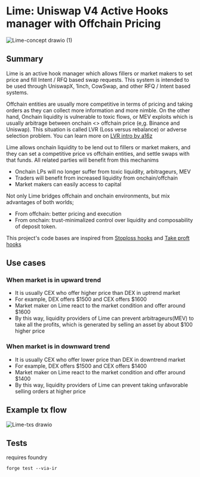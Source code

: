 # Lime: Uniswap V4 Active Hooks manager with Offchain Pricing 
![Lime-concept drawio (1)](https://github.com/kohshiba/univ4-offchain-pricing/assets/4516944/3eeb451e-7521-4dcb-80b3-3d6673a7c423)
## Summary 
Lime is an active hook manager which allows fillers or market makers to set price and fill Intent / RFQ based swap requests. 
This system is intended to be used through UniswapX, 1inch, CowSwap, and other RFQ / Intent based systems.

Offchain entities are usually more competitive in terms of pricing and taking orders as they can collect more information and more nimble. 
On the other hand, Onchain liquidity is vulnerable to toxic flows, or MEV exploits which is usually arbitrage between onchain <> offchain price (e,g. Binance and Uniswap). 
This situation is called LVR (Loss versus rebalance) or adverse selection problem. You can learn more on [LVR intro by a16z](https://a16zcrypto.com/posts/article/lvr-quantifying-the-cost-of-providing-liquidity-to-automated-market-makers/)

Lime allows onchain liquidity to be lend out to fillers or market makers, and they can set a competitive price vs offchain entities, and settle swaps with that funds. 
All related parties will benefit from this mechanims
- Onchain LPs will no longer suffer from toxic liquidity, arbitrageurs, MEV
- Traders will benefit from increased liquidity from onchain/offchain
- Market makers can easily access to capital

Not only Lime bridges offchain and onchain environments, but mix advantages of both worlds;
- From offchain: better pricing and execution
- From onchain: trust-minimalized control over liquidity and composability of deposit token.

This project's code bases are inspired from [Stoploss hooks](https://github.com/saucepoint/v4-stoploss) and [Take proft hooks](https://github.com/LearnWeb3DAO/uniswap-v4-take-profits-hook)

## Use cases
### When market is in upward trend

- It is usually CEX who offer higher price than DEX in uptrend market
- For example, DEX offers $1500 and CEX offers $1600
- Market maker on Lime react to the market condition and offer around $1600
- By this way, liquidity providers of Lime can prevent arbitrageurs(MEV) to take all the profits, which is generated by selling an asset by about $100 higher price

### When market is in downward trend

- It is usually CEX who offer lower price than DEX in downtrend market
- For example, DEX offers $1500 and CEX offers $1400
- Market maker on Lime react to the market condition and offer around $1400
- By this way, liquidity providers of Lime can prevent taking unfavorable selling orders at higher price

## Example tx flow
![Lime-txs drawio](https://github.com/kohshiba/univ4-offchain-pricing/assets/4516944/7d6c34fd-14cb-4af2-adfe-5ffb5a3ea099)

## Tests
requires foundry
```
forge test --via-ir 
```
